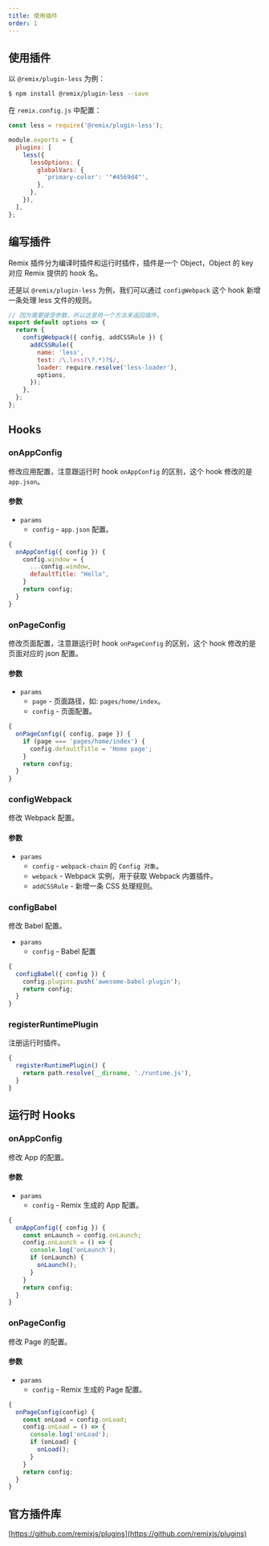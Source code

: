 ```yaml
---
title: 使用插件
order: 1
---
```


## 使用插件

以 `@remix/plugin-less` 为例：

```bash
$ npm install @remix/plugin-less --save
```

在 `remix.config.js` 中配置：

```js
const less = require('@remix/plugin-less');

module.exports = {
  plugins: [
    less({
      lessOptions: {
        globalVars: {
          'primary-color': '"#4569d4"',
        },
      },
    }),
  ],
};
```

## 编写插件

Remix 插件分为编译时插件和运行时插件，插件是一个 Object，Object 的 key 对应 Remix 提供的 hook 名。

还是以 `@remix/plugin-less` 为例，我们可以通过 `configWebpack` 这个 hook 新增一条处理 less 文件的规则。

```js
// 因为需要接受参数，所以这里用一个方法来返回插件。
export default options => {
  return {
    configWebpack({ config, addCSSRule }) {
      addCSSRule({
        name: 'less',
        test: /\.less(\?.*)?$/,
        loader: require.resolve('less-loader'),
        options,
      });
    },
  };
};
```

## Hooks

### onAppConfig

修改应用配置，注意跟运行时 hook `onAppConfig` 的区别，这个 hook 修改的是 `app.json`。

#### 参数

- `params`
  - `config` - `app.json` 配置。

```js
{
  onAppConfig({ config }) {
    config.window = {
      ...config.window,
      defaultTitle: "Hello",
    }
    return config;
  }
}
```

### onPageConfig

修改页面配置，注意跟运行时 hook `onPageConfig` 的区别，这个 hook 修改的是页面对应的 json 配置。

#### 参数

- `params`
  - `page` - 页面路径，如: `pages/home/index`。
  - `config` - 页面配置。

```js
{
  onPageConfig({ config, page }) {
    if (page === 'pages/home/index') {
      config.defaultTitle = 'Home page';
    }
    return config;
  }
}
```

### configWebpack

修改 Webpack 配置。

#### 参数

- `params`
  - `config` - `webpack-chain` 的 `Config 对象`。
  - `webpack` - Webpack 实例，用于获取 Webpack 内置插件。
  - `addCSSRule` - 新增一条 CSS 处理规则。

### configBabel

修改 Babel 配置。

- `params`
  - `config` - Babel 配置

```js
{
  configBabel({ config }) {
    config.plugins.push('awesome-babel-plugin');
    return config;
  }
}
```

### registerRuntimePlugin

注册运行时插件。

```js
{
  registerRuntimePlugin() {
    return path.resolve(__dirname, './runtime.js'),
  }
}
```

## 运行时 Hooks

### onAppConfig

修改 App 的配置。

#### 参数

- `params`
  - `config` - Remix 生成的 App 配置。

```js
{
  onAppConfig({ config }) {
    const onLaunch = config.onLaunch;
    config.onLaunch = () => {
      console.log('onLaunch');
      if (onLaunch) {
        onLaunch();
      }
    }
    return config;
  }
}
```

### onPageConfig

修改 Page 的配置。

#### 参数

- `params`
  - `config` - Remix 生成的 Page 配置。

```js
{
  onPageConfig(config) {
    const onLoad = config.onLoad;
    config.onLoad = () => {
      console.log('onLoad');
      if (onLoad) {
        onLoad();
      }
    }
    return config;
  }
}
```

## 官方插件库

[https://github.com/remixjs/plugins](https://github.com/remixjs/plugins)
